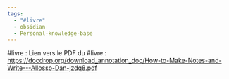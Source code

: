 ```yaml
---
tags:
  - "#livre"
  - obsidian
  - Personal-knowledge-base
---
```

#livre : Lien vers le PDF du #livre : https://docdrop.org/download_annotation_doc/How-to-Make-Notes-and-Write---Allosso-Dan-jzdq8.pdf